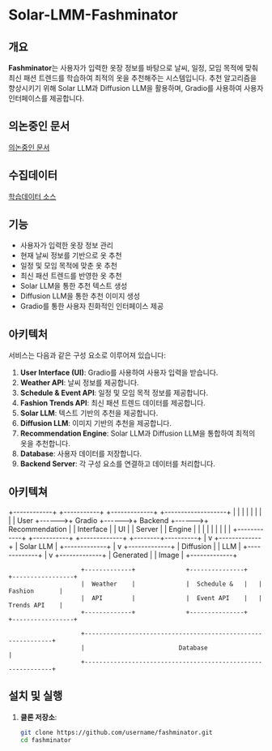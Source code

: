 # Solar-LMM-Fashminator

## 개요

**Fashminator**는 사용자가 입력한 옷장 정보를 바탕으로 날씨, 일정, 모임 목적에 맞춰 최신 패션 트렌드를 학습하여 최적의 옷을 추천해주는 시스템입니다. 추천 알고리즘을 향상시키기 위해 Solar LLM과 Diffusion LLM을 활용하며, Gradio를 사용하여 사용자 인터페이스를 제공합니다.


## 의논중인 문서
[의논중인 문서](https://docs.google.com/document/d/132_GdweLA4OVlep6Rywna2vfH2TXkhGr_9l2hu02ILo/edit?usp=sharing)

## 수집데이터
[학습데이터 소스]()


## 기능

- 사용자가 입력한 옷장 정보 관리
- 현재 날씨 정보를 기반으로 옷 추천
- 일정 및 모임 목적에 맞춘 옷 추천
- 최신 패션 트렌드를 반영한 옷 추천
- Solar LLM을 통한 추천 텍스트 생성
- Diffusion LLM을 통한 추천 이미지 생성
- Gradio를 통한 사용자 친화적인 인터페이스 제공

## 아키텍처

서비스는 다음과 같은 구성 요소로 이루어져 있습니다:
1. **User Interface (UI)**: Gradio를 사용하여 사용자 입력을 받습니다.
2. **Weather API**: 날씨 정보를 제공합니다.
3. **Schedule & Event API**: 일정 및 모임 목적 정보를 제공합니다.
4. **Fashion Trends API**: 최신 패션 트렌드 데이터를 제공합니다.
5. **Solar LLM**: 텍스트 기반의 추천을 제공합니다.
6. **Diffusion LLM**: 이미지 기반의 추천을 제공합니다.
7. **Recommendation Engine**: Solar LLM과 Diffusion LLM을 통합하여 최적의 옷을 추천합니다.
8. **Database**: 사용자 데이터를 저장합니다.
9. **Backend Server**: 각 구성 요소를 연결하고 데이터를 처리합니다.


## 아키텍쳐
+------------+       +-----------+       +-------------+       +-------------------+
|            |       |           |       |             |       |                   |
|    User    +------>+  Gradio   +------>+ Backend     +------>+ Recommendation    |
| Interface  |       |   UI      |       |   Server    |       | Engine            |
|            |       |           |       |             |       |                   |
+------------+       +-----------+       +-------------+       +--------+----------+
                                                                             |
                                                                             v
                                                                       +-------------+
                                                                       |  Solar LLM  |
                                                                       +-------------+
                                                                             |
                                                                             v
                                                                       +-------------+
                                                                       | Diffusion   |
                                                                       |    LLM      |
                                                                       +-------------+
                                                                             |
                                                                             v
                                                                       +-------------+
                                                                       |  Generated  |
                                                                       |    Image    |
                                                                       +-------------+

                        +-------------+              +---------------+   +-----------------+
                        |  Weather    |              |  Schedule &   |   |   Fashion       |
                        |  API        |              |  Event API    |   |   Trends API    |
                        +-------------+              +---------------+   +-----------------+

                        +-------------------------------------------------------------+
                        |                          Database                           |
                        +-------------------------------------------------------------+


## 설치 및 실행

1. **클론 저장소**:
   ```bash
   git clone https://github.com/username/fashminator.git
   cd fashminator
